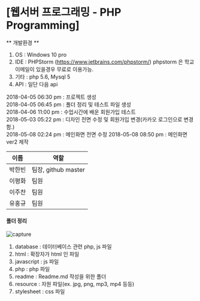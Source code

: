 <h1>[웹서버 프로그래밍 - PHP Programming]</h1>


** 개발환경 **
1. OS : Windows 10 pro
2. IDE : PHPStorm (https://www.jetbrains.com/phpstorm/) phpstorm 은 학교 이메일이 있을경우 무료로 이용가능.
3. 기타 : php 5.6, Mysql 5
4. API : 일단 다음 api


2018-04-05 06:30 pm : 프로젝트 생성 <br>
2018-04-05 06:45 pm : 폴더 정리 및 테스트 파일 생성 <br>
2018-04-06 11:00 pm : 수업시간에 배운 회원가입 테스트 <br>
2018-05-03 05:22 pm : 디자인 전면 수정 및 회원가입 변경(카카오 로그인으로 변경함.) <br>
2018-05-08 02:24 pm : 메인화면 전면 수정
2018-05-08 08:50 pm : 메인화면 ver2 제작

이름 | 역할
--------- | ----------
박한빈 | 팀장, github master
이평화 | 팀원
이주찬 | 팀원
유홍규 | 팀원


<h4> 폴더 정리 </h4>

![capture](https://user-images.githubusercontent.com/10570126/38460990-9654c7d2-3b00-11e8-989c-309e7e1fcf2c.JPG)


1. database : 데이터베이스 관련 php, js 파일
2. html : 확장자가 html 인 파일
3. javascript : js 파일
4. php : php 파일
5. readme : Readme.md 작성을 위한 폴더
6. resource : 자원 파일(ex. jpg, png, mp3, mp4 등등)
7. stylesheet : css 파일

